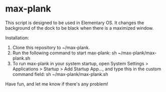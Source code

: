 # max-plank

This script is designed to be used in Elementary OS. It changes the background of the dock to be black when there is a maximized window.

Installation:
1) Clone this repository to ~/max-plank.
2) Run the following command to start max-plank: 
  sh ~/max-plank/max-plank.sh
3) To run max-plank in your system startup, open System Settings > Applications > Startup > Add Startup App..., and type this in the custom command field:
  sh ~/max-plank/max-plank.sh
  
Have fun, and let me know if there's any problem!
